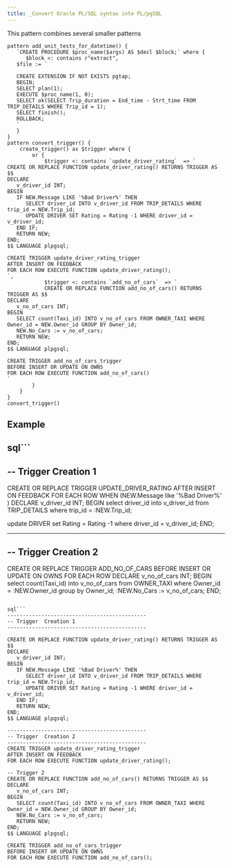 ```yaml
---
title: _Convert Oracle PL/SQL syntax into PL/pgSQL
---
```


This pattern combines several smaller patterns 

```grit
pattern add_unit_tests_for_datetime() {
   `CREATE PROCEDURE $proc_name($args) AS $decl $block;` where {
      $block <: contains r"extract",
   $file := `

   CREATE EXTENSION IF NOT EXISTS pgtap;
   BEGIN;
   SELECT plan(1);
   EXECUTE $proc_name(1, 0);
   SELECT ok(SELECT Trip_duration = End_time - Strt_time FROM TRIP_DETAILS WHERE Trip_id = 1);
   SELECT finish();
   ROLLBACK;
   `
   }
}
pattern convert_trigger() {
    create_trigger() as $trigger where {
        or {
            $trigger <: contains `update_driver_rating`  => `
CREATE OR REPLACE FUNCTION update_driver_rating() RETURNS TRIGGER AS $$
DECLARE
   v_driver_id INT;
BEGIN
   IF NEW.Message LIKE '%Bad Driver%' THEN
      SELECT driver_id INTO v_driver_id FROM TRIP_DETAILS WHERE trip_id = NEW.Trip_id;
      UPDATE DRIVER SET Rating = Rating -1 WHERE driver_id = v_driver_id;
   END IF;
   RETURN NEW;
END;
$$ LANGUAGE plpgsql;

CREATE TRIGGER update_driver_rating_trigger
AFTER INSERT ON FEEDBACK
FOR EACH ROW EXECUTE FUNCTION update_driver_rating();
`,
            $trigger <: contains `add_no_of_cars`  => `
            CREATE OR REPLACE FUNCTION add_no_of_cars() RETURNS TRIGGER AS $$
DECLARE
   v_no_of_cars INT;
BEGIN
   SELECT count(Taxi_id) INTO v_no_of_cars FROM OWNER_TAXI WHERE Owner_id = NEW.Owner_id GROUP BY Owner_id;
   NEW.No_Cars := v_no_of_cars;
   RETURN NEW;
END;
$$ LANGUAGE plpgsql;

CREATE TRIGGER add_no_of_cars_trigger
BEFORE INSERT OR UPDATE ON OWNS
FOR EACH ROW EXECUTE FUNCTION add_no_of_cars()
`
        }
    }
}
convert_trigger()
```

## Example

sql```
---------------------------------------------
-- Trigger  Creation 1
---------------------------------------------

CREATE OR REPLACE TRIGGER UPDATE_DRIVER_RATING 
AFTER INSERT  ON FEEDBACK 
FOR EACH ROW 
WHEN (NEW.Message like '%Bad Driver%' ) 
DECLARE 
   v_driver_id INT; 
BEGIN 
   select driver_id into v_driver_id from TRIP_DETAILS where trip_id = :NEW.Trip_id;
   
   update DRIVER set Rating = Rating -1 where   driver_id = v_driver_id;
END; 

---------------------------------------------
-- Trigger  Creation 2
---------------------------------------------
CREATE OR REPLACE TRIGGER  ADD_NO_OF_CARS 
BEFORE INSERT OR UPDATE ON OWNS
FOR EACH ROW 
DECLARE 
   v_no_of_cars INT; 
BEGIN
   select count(Taxi_id) into v_no_of_cars from OWNER_TAXI where Owner_id = :NEW.Owner_id group by Owner_id;
   :NEW.No_Cars := v_no_of_cars;
END;

```

sql```
---------------------------------------------
-- Trigger  Creation 1
---------------------------------------------

CREATE OR REPLACE FUNCTION update_driver_rating() RETURNS TRIGGER AS $$
DECLARE
   v_driver_id INT;
BEGIN
   IF NEW.Message LIKE '%Bad Driver%' THEN
      SELECT driver_id INTO v_driver_id FROM TRIP_DETAILS WHERE trip_id = NEW.Trip_id;
      UPDATE DRIVER SET Rating = Rating -1 WHERE driver_id = v_driver_id;
   END IF;
   RETURN NEW;
END;
$$ LANGUAGE plpgsql;

---------------------------------------------
-- Trigger  Creation 2
---------------------------------------------
CREATE TRIGGER update_driver_rating_trigger
AFTER INSERT ON FEEDBACK
FOR EACH ROW EXECUTE FUNCTION update_driver_rating();

-- Trigger 2
CREATE OR REPLACE FUNCTION add_no_of_cars() RETURNS TRIGGER AS $$
DECLARE
   v_no_of_cars INT;
BEGIN
   SELECT count(Taxi_id) INTO v_no_of_cars FROM OWNER_TAXI WHERE Owner_id = NEW.Owner_id GROUP BY Owner_id;
   NEW.No_Cars := v_no_of_cars;
   RETURN NEW;
END;
$$ LANGUAGE plpgsql;

CREATE TRIGGER add_no_of_cars_trigger
BEFORE INSERT OR UPDATE ON OWNS
FOR EACH ROW EXECUTE FUNCTION add_no_of_cars();

```